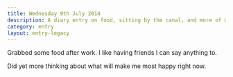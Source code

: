 ```yaml
---
title: Wednesday 9th July 2014
description: A diary entry on food, sitting by the canal, and more of what goes on in my brain
category: entry
layout: entry-legacy
---
```


Grabbed some food after work. I like having friends I can say anything to.

Did yet more thinking about what will make me most happy right now.
